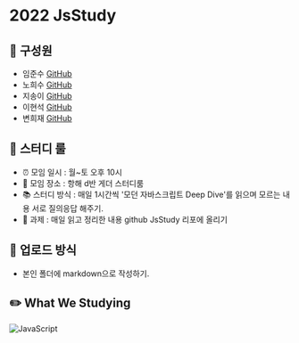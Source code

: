 # 2022 JsStudy

## :dizzy: 구성원<br/>
 - 임준수    [GitHub](https://github.com/junsu0121)
 - 노희수    [GitHub](https://github.com/heesujin)
 - 지송이    [GitHub](https://github.com/jrl103)
 - 이현석    [GitHub]()
 - 변희재    [GitHub]()

## :pushpin: 스터디 룰
 - :alarm_clock:  모임 일시 : 월~토 오후 10시
 - :school: 모임 장소 : 항해 d반 게더 스터디룸
 - :books: 스터디 방식 : 매일 1시간씩 '모던 자바스크립트 Deep Dive'를 읽으며 모르는 내용 서로 질의응답 해주기.
 - :pencil: 과제 : 매일 읽고 정리한 내용 github JsStudy 리포에 올리기

## :open_file_folder: 업로드 방식
- 본인 폴더에 markdown으로 작성하기.

## :pencil2: What We Studying
<img alt="JavaScript" src ="https://img.shields.io/badge/JavaScriipt-F7DF1E.svg?&style=for-the-badge&logo=JavaScript&logoColor=black"/> 
